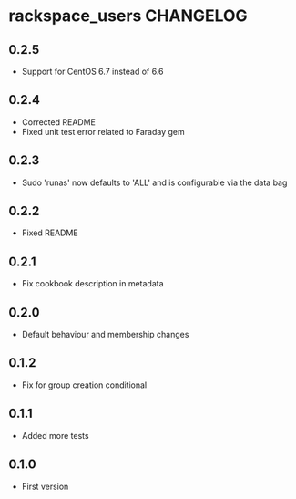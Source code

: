 rackspace_users CHANGELOG
=========================

0.2.5
-----
- Support for CentOS 6.7 instead of 6.6

0.2.4
-----
- Corrected README
- Fixed unit test error related to Faraday gem

0.2.3
-----
- Sudo 'runas' now defaults to 'ALL' and is configurable via the data bag

0.2.2
-----
- Fixed README

0.2.1
-----
- Fix cookbook description in metadata

0.2.0
-----
- Default behaviour and membership changes

0.1.2
-----
- Fix for group creation conditional

0.1.1
-----
- Added more tests

0.1.0
-----
- First version
